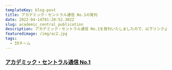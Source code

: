 ```yaml
---
templateKey: blog-post
title: アカデミック・セントラル通信 No.1の発刊
date: 2022-04-14T01:20:52.302Z
slug: academic_central_publication
description: アカデミック・セントラル通信 No.1を発刊いたしましたので、以下リンクよりご覧ください。
featuredimage: /img/ac2.jpg
tags:
  - IDチーム
---
```

### [**アカデミック・セントラル通信 No.1**](https://ac.thers.ac.jp/files/academic_central_news_no.1.pdf)